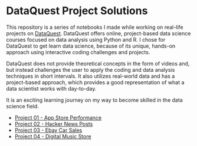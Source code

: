 # DataQuest Project Solutions

This repository is a series of notebooks I made while working on real-life projects on [DataQuest](https://www.dataquest.io/blog/data-science-bootcamp/). DataQuest offers online, project-based data science courses focused on data analysis using Python and R. I chose for DataQuest to get learn data science, because of its unique, hands-on approach using interactive coding challenges and projects. 

DataQuest does not provide theoretical concepts in the form of videos and, but instead challenges the user to apply the coding and data analysis techniques in short intervals. It also utilizes real-world data and has a project-based approach, which provides a good representation of what a data scientist works with day-to-day.

It is an exciting learning journey on my way to become skilled in the data science field.

* [Project 01 - App Store Performance](https://github.com/Rossel/DataQuest_Projects/tree/master/Project_01_-_App_Store_Performance)
* [Project 02 - Hacker News Posts](https://github.com/Rossel/DataQuest_Projects/tree/master/Project_02_-_Hacker_News_Posts)
* [Project 03 - Ebay Car Sales](https://github.com/Rossel/DataQuest_Projects/tree/master/Project_03_-_Ebay_Car_Sales)
* [Project 04 - Digital Music Store](https://github.com/Rossel/Digital_Music_Store)
